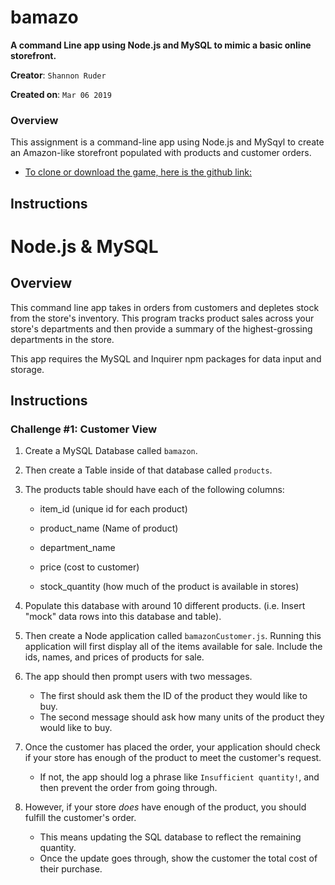 # bamazo

**A command Line app using Node.js and MySQL to mimic a basic online storefront.**

**Creator**: `Shannon Ruder`

**Created on**: `Mar 06 2019`

### Overview


This assignment is a command-line app using Node.js and MySqyl to create an Amazon-like storefront populated with products and customer orders.

* [To clone or download the game, here is the github link:](https://shannonruder.github.io/bamazon/)


## Instructions

# Node.js & MySQL

## Overview

This command line app takes in orders from customers and depletes stock from the store's inventory. This program tracks product sales across your store's departments and then provide a summary of the highest-grossing departments in the store.

This app requires the MySQL and Inquirer npm packages for data input and storage.

## Instructions

### Challenge #1: Customer View 

1. Create a MySQL Database called `bamazon`.

2. Then create a Table inside of that database called `products`.

3. The products table should have each of the following columns:

   * item_id (unique id for each product)

   * product_name (Name of product)

   * department_name

   * price (cost to customer)

   * stock_quantity (how much of the product is available in stores)

4. Populate this database with around 10 different products. (i.e. Insert "mock" data rows into this database and table).

5. Then create a Node application called `bamazonCustomer.js`. Running this application will first display all of the items available for sale. Include the ids, names, and prices of products for sale.

6. The app should then prompt users with two messages.

   * The first should ask them the ID of the product they would like to buy.
   * The second message should ask how many units of the product they would like to buy.

7. Once the customer has placed the order, your application should check if your store has enough of the product to meet the customer's request.

   * If not, the app should log a phrase like `Insufficient quantity!`, and then prevent the order from going through.

8. However, if your store _does_ have enough of the product, you should fulfill the customer's order.
   * This means updating the SQL database to reflect the remaining quantity.
   * Once the update goes through, show the customer the total cost of their purchase.


